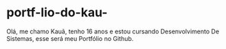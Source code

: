 # portf-lio-do-kau-
Olá, me chamo Kauã, tenho 16 anos e estou cursando Desenvolvimento De Sistemas, esse será meu Portfólio no Github.
